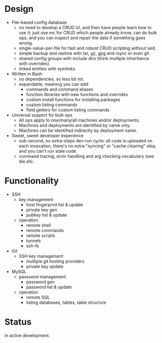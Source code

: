 
# Design

* File-based config database
  * no need to develop a CRUD UI, and then have people learn how to use it;
  just use mc for CRUD which people already know, can do bulk ops, and you can
  inspect and repair the data if something goes wrong.
  * single-value-per-file for fast and robust CRUD scripting without sed.
  * simple backup and restore with tar, gz, gpg and rsync or even git.
  * shared config groups with include dirs (think multiple inheritance with overrides).
  * linked entities with symlinks.
* Written in Bash
  * no dependencies, so less bit rot.
  * expandable, meaning you can add:
    * commands and command aliases
    * function libraries with new functions and overrides
    * custom install functions for installing packages
    * custom listing commands
    * field getters for custom listing commands
* Universal support for bulk ops
  * All ops apply to one/many/all machines and/or deployments.
  * Machines and deployments are identified by name only.
  * Machines can be identified indirectly by deployment name.
* Sweet, sweet developer experience
  * sub-second, no extra-steps dev-run cycle: all code is uploaded
  on each invocation, there's no extra "syncing" or "cache clearing" step,
  and you can't run stale code.
  * command tracing, error handling and arg checking vocabulary (see die.sh).

# Functionality

* SSH
  * key management
    * host fingerprint list & update
    * private key gen
    * pubkey list & update
  * operation
    * remote shell
    * remote commands
    * remote scripts
    * tunnels
    * ssh-fs
* Git
  * SSH key management
    * multiple git hosting providers
    * private key update
* MySQL
  * password management
    * password gen
    * password list & update
  * operation
    * remote SQL
    * listing databases, tables, table structure

# Status

In active development.
